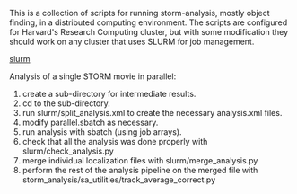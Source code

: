 
This is a collection of scripts for running storm-analysis, mostly 
object finding, in a distributed computing environment. The scripts
are configured for Harvard's Research Computing cluster, but with
some modification they should work on any cluster that uses SLURM 
for job management.

[slurm](https://slurm.schedmd.com/)

Analysis of a single STORM movie in parallel:
1. create a sub-directory for intermediate results.
2. cd to the sub-directory.
3. run slurm/split_analysis.xml to create the necessary analysis.xml files.
4. modify parallel.sbatch as necessary.
5. run analysis with sbatch (using job arrays).
6. check that all the analysis was done properly with slurm/check_analysis.py
7. merge individual localization files with slurm/merge_analysis.py
8. perform the rest of the analysis pipeline on the merged file with storm_analysis/sa_utilities/track_average_correct.py
